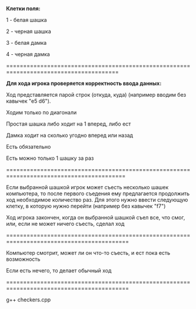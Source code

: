 **Клетки поля:**

1 - белая шашка

2 - черная шашка

3 - белая дамка

4 - черная дамка

=======================================================================================

**Для хода игрока проверяется корректность ввода данных:**

Ход представляется парой строк (откуда, куда) (например вводим без кавычек "e5 d6").

Ходим только по диагонали

Простая шашка либо ходит на 1 вперед, либо ест

Дамка ходит на сколько угодно вперед или назад

Есть обязательно

Есть можно только 1 шашку за раз

=========================================================================================

Если выбранной шашкой игрок может съесть несколько шашек компьютера, то после первого съедения ему предлагается продолжить ход необходимое количество раз.
Для этого нужно ввести следующую клетку, в которую нужно перейти (например без кавычек "f7")

Ход игрока закончен, когда он выбранной шашкой съел все, что смог, или, если не может ничего съесть, сделал ход

==========================================================================================

Компьютер смотрит, может ли он что-то съесть, и ест пока есть возможность

Если есть нечего, то делает обычный ход

==========================================================================================

g++ checkers.cpp
